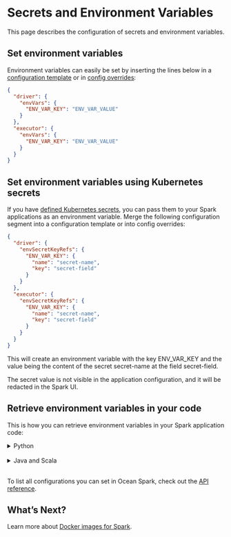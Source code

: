 # Secrets and Environment Variables

This page describes the configuration of secrets and environment variables.

## Set environment variables

Environment variables can easily be set by inserting the lines below in a [configuration template](ocean-spark/configure-spark-apps/?id=configuration-templates) or in [config overrides](ocean-spark/configure-spark-apps/?id=config-overrides):

```json
{
  "driver": {
    "envVars": {
      "ENV_VAR_KEY": "ENV_VAR_VALUE"
    }
  },
  "executor": {
    "envVars": {
      "ENV_VAR_KEY": "ENV_VAR_VALUE"
    }
  }
}
```

## Set environment variables using Kubernetes secrets

If you have [defined Kubernetes secrets](ocean-spark/configure-spark-apps/access-your-data?id=grant-permissions-using-kubernetes-secrets), you can pass them to your Spark applications as an environment variable. Merge the following configuration segment into a configuration template or into config overrides:

```json
{
  "driver": {
    "envSecretKeyRefs": {
      "ENV_VAR_KEY": {
        "name": "secret-name",
        "key": "secret-field"
      }
    }
  },
  "executor": {
    "envSecretKeyRefs": {
      "ENV_VAR_KEY": {
        "name": "secret-name",
        "key": "secret-field"
      }
    }
  }
}
```

This will create an environment variable with the key ENV_VAR_KEY and the value being the content of the secret secret-name at the field secret-field.

The secret value is not visible in the application configuration, and it will be redacted in the Spark UI.

## Retrieve environment variables in your code

This is how you can retrieve environment variables in your Spark application code:

<details>
  <summary markdown="span">Python</summary>

```python
import os
env_vars = os.environ # Dictionary of key-value pairs
value = os.environ['ENV_VAR_KEY'] # ENV_VAR_VALUE
```

</details><br>

<details>
  <summary markdown="span">Java and Scala</summary>

```java
val envVars = System.getenv() // Map[String, String] of key-value pairs
val value = System.getenv("ENV_VAR_KEY") // ENV_VAR_VALUE
```

</details><br>

To list all configurations you can set in Ocean Spark, check out the [API reference](https://docs.spot.io/api/#operation/OceanSparkClusterApplicationSubmit).

## What’s Next?

Learn more about [Docker images for Spark](ocean-spark/configure-spark-apps/docker-images).
